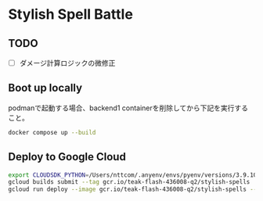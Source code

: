 # Stylish Spell Battle

## TODO
- [ ] ダメージ計算ロジックの微修正

## Boot up locally
podmanで起動する場合、backend1 containerを削除してから下記を実行すること。
```sh
docker compose up --build
```

## Deploy to Google Cloud
```sh
export CLOUDSDK_PYTHON=/Users/nttcom/.anyenv/envs/pyenv/versions/3.9.10/bin/python3
gcloud builds submit --tag gcr.io/teak-flash-436008-q2/stylish-spells
gcloud run deploy --image gcr.io/teak-flash-436008-q2/stylish-spells --platform managed --region asia-northeast1 --set-env-vars REDISHOST=10.155.126.3,REDISPORT=6379
```